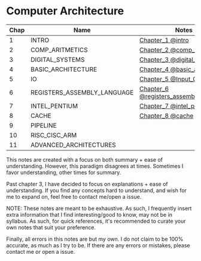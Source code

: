 # Computer Architecture

| Chap | Name                        | Notes                                                                                 |
| ---- | --------------------------- | ------------------------------------------------------------------------------------- |
| 1    | INTRO                       | [Chapter_1 @intro](Chapter_1%20@intro.md)                                             |
| 2    | COMP_ARITMETICS             | [Chapter_2 @comp_aritmetics](Chapter_2%20@comp_aritmetics.md)                         |
| 3    | DIGITAL_SYSTEMS             | [Chapter_3 @digital_systems](Chapter_3%20@digital_systems.md)                         |
| 4    | BASIC_ARCHITECTURE          | [Chapter_4 @basic_architecture](Chapter_4%20@basic_architecture.md)                   |
| 5    | IO                          | [Chapter_5 @Input_Output](Chapter_5%20@Input_Output.md)                               |
| 6    | REGISTERS_ASSEMBLY_LANGUAGE | [Chapter_6 @registers_assembly_language](Chapter_6%20@registers_assembly_language.md) |
| 7    | INTEL_PENTIUM               | [Chapter_7 @intel_pentium](Chapter_7%20@intel_pentium.md)                             |
| 8    | CACHE                       | [Chapter_8 @cache](Chapter_8%20@cache.md)                                             | 
| 9    | PIPELINE                    |                                                                                       |
| 10   | RISC_CISC_ARM               |                                                                                       |
| 11   | ADVANCED_ARCHITECTURES      |                                                                                       |

This notes are created with a focus on both summary + ease of understanding. However, this paradigm disagrees at times. Sometimes I favor understanding, other times for summary.

Past chapter 3, I have decided to focus on explanations + ease of understanding. If you find any concepts hard to understand, and wish for me to expand on, feel free to contact me/open a issue.

NOTE: These notes are meant to be exhaustive. As such, I frequently insert extra information that I find interesting/good to know, may not be in syllabus. As such, for quick references, it's recommended to curate your own notes that suit your preference.

Finally, all errors in this notes are but my own. I do not claim to be 100% accurate, as much as I try to be. If there are any errors or mistakes, please contact me or open a issue.